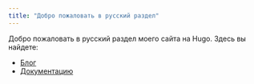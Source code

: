 ```yaml
---
title: "Добро пожаловать в русский раздел"
---
```


Добро пожаловать в русский раздел моего сайта на Hugo. Здесь вы найдете:

- [Блог](/blog/)
- [Документацию](/docs/)
